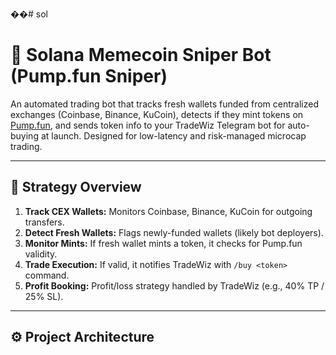 ��#   s o l 
# 🚀 Solana Memecoin Sniper Bot (Pump.fun Sniper)

An automated trading bot that tracks fresh wallets funded from centralized exchanges (Coinbase, Binance, KuCoin), detects if they mint tokens on [Pump.fun](https://pump.fun), and sends token info to your TradeWiz Telegram bot for auto-buying at launch. Designed for low-latency and risk-managed microcap trading.

---

## 🧠 Strategy Overview

1. **Track CEX Wallets:** Monitors Coinbase, Binance, KuCoin for outgoing transfers.
2. **Detect Fresh Wallets:** Flags newly-funded wallets (likely bot deployers).
3. **Monitor Mints:** If fresh wallet mints a token, it checks for Pump.fun validity.
4. **Trade Execution:** If valid, it notifies TradeWiz with `/buy <token>` command.
5. **Profit Booking:** Profit/loss strategy handled by TradeWiz (e.g., 40% TP / 25% SL).

---

## ⚙️ Project Architecture

 
 
